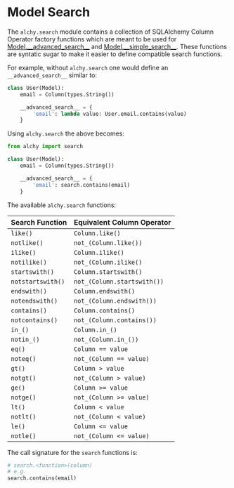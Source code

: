 # Model Search

The `alchy.search` module contains a collection of SQLAlchemy Column Operator factory functions which are meant to be used for [Model.\_\_advanced_search\_\_](model.md#9595advanced_search9595) and [Model.\_\_simple_search\_\_](model.md#9595simple_search9595). These functions are syntatic sugar to make it easier to define compatible search functions.

For example, without `alchy.search` one would define an `__advanced_search__` similar to:

```python
class User(Model):
	email = Column(types.String())

	__advanced_search__ = {
		'email': lambda value: User.email.contains(value)
	}
```

Using `alchy.search` the above becomes:

```python
from alchy import search

class User(Model):
	email = Column(types.String())

	__advanced_search__ = {
		'email': search.contains(email)
	}
```

The available `alchy.search` functions:

| Search Function | Equivalent Column Operator |
| --- | --- |
| `like()` | `Column.like()` |
| `notlike()` | `not_(Column.like())` |
| `ilike()` | `Column.ilike()` |
| `notilike()` | `not_(Column.ilike()` |
| `startswith()` | `Column.startswith()` |
| `notstartswith()` | `not_(Column.startswith())` |
| `endswith()` | `Column.endswith()` |
| `notendswith()` | `not_(Column.endswith())` |
| `contains()` | `Column.contains()` |
| `notcontains()` | `not_(Column.contains())` |
| `in_()` | `Column.in_()` |
| `notin_()` | `not_(Column.in_())` |
| `eq()` | `Column == value` |
| `noteq()` | `not_(Column == value)` |
| `gt()` | `Column > value` |
| `notgt()` | `not_(Column > value)` |
| `ge()` | `Column >= value` |
| `notge()` | `not_(Column >= value)` |
| `lt()` | `Column < value` |
| `notlt()` | `not_(Column < value)` |
| `le()` | `Column <= value` |
| `notle()` | `not_(Column <= value)` |

The call signature for the `search` functions is:

```python
# search.<function>(column)
# e.g.
search.contains(email)
```
